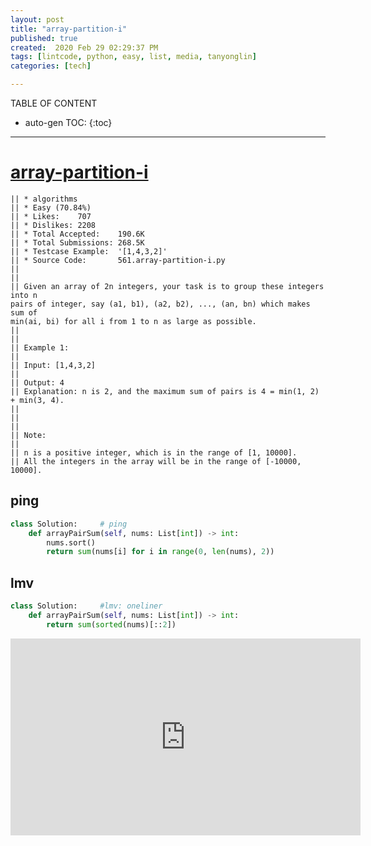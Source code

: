 ```yaml
---
layout: post
title: "array-partition-i"
published: true
created:  2020 Feb 29 02:29:37 PM
tags: [lintcode, python, easy, list, media, tanyonglin]
categories: [tech]

---
```


TABLE OF CONTENT

* auto-gen TOC:
{:toc}

- - -

# [array-partition-i](https://leetcode.com/problems/array-partition-i/description/)

    || * algorithms
    || * Easy (70.84%)
    || * Likes:    707
    || * Dislikes: 2208
    || * Total Accepted:    190.6K
    || * Total Submissions: 268.5K
    || * Testcase Example:  '[1,4,3,2]'
    || * Source Code:       561.array-partition-i.py
    || 
    || 
    || Given an array of 2n integers, your task is to group these integers into n
    pairs of integer, say (a1, b1), (a2, b2), ..., (an, bn) which makes sum of
    min(ai, bi) for all i from 1 to n as large as possible.
    || 
    || 
    || Example 1:
    || 
    || Input: [1,4,3,2]
    || 
    || Output: 4
    || Explanation: n is 2, and the maximum sum of pairs is 4 = min(1, 2) + min(3, 4).
    || 
    || 
    || 
    || Note:
    || 
    || n is a positive integer, which is in the range of [1, 10000].
    || All the integers in the array will be in the range of [-10000, 10000].

## ping

```python
class Solution:     # ping
    def arrayPairSum(self, nums: List[int]) -> int:
        nums.sort()
        return sum(nums[i] for i in range(0, len(nums), 2))
```

## lmv
```python
class Solution:     #lmv: oneliner
    def arrayPairSum(self, nums: List[int]) -> int:
        return sum(sorted(nums)[::2])
```

<iframe width="560" height="315" src="https://www.youtube.com/embed/ur8ZBoPez70" frameborder="0" allow="accelerometer; autoplay; encrypted-media; gyroscope; picture-in-picture" allowfullscreen></iframe>


